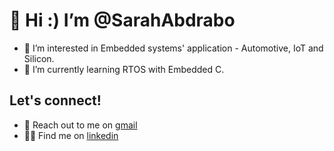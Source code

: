 # 👋 Hi :) I’m @SarahAbdrabo
- 👀 I’m interested in Embedded systems' application - Automotive, IoT and Silicon.
- 🌱 I’m currently learning RTOS with Embedded C.

## Let's connect! 
- 📨 Reach out to me on [gmail](mailto:sarah.m.abdrabo@gmail.com)
- 🤝🏻 Find me on [linkedin](https://www.linkedin.com/in/sarahabdrabo)


<!---
SarahAbdrabo/SarahAbdrabo is a ✨ special ✨ repository because its `README.md` (this file) appears on your GitHub profile.
You can click the Preview link to take a look at your changes. 
- 💞️ I’m looking to collaborate on ...
--->
